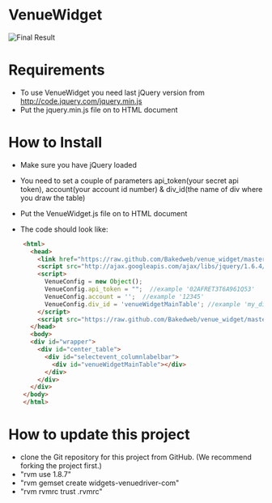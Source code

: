 # VenueWidget

![Final Result](https://github.com/Bakedweb/venue_widget/raw/master/venue_widget.png)


# Requirements

* To use VenueWidget you need last jQuery version from http://code.jquery.com/jquery.min.js
* Put the jquery.min.js file on to HTML document


# How to Install

* Make sure you have jQuery loaded

* You need to set a couple of parameters api_token(your secret api token), account(your account id number) & div_id(the name of div where you draw the table)

* Put the VenueWidget.js file on to HTML document

* The code should look like:

```html
    <html>
      <head>
        <link href="https://raw.github.com/Bakedweb/venue_widget/master/public/css/styles.css"  rel='stylesheet' type='text/css'/>
        <script src="http://ajax.googleapis.com/ajax/libs/jquery/1.6.4/jquery.min.js" charset="utf-8"></script>
        <script> 
          VenueConfig = new Object();
          VenueConfig.api_token = "";  //example '02AFRET3T6A961Q53'
          VenueConfig.account = '';  //example '12345'
          VenueConfig.div_id = 'venueWidgetMainTable'; //example 'my_div'
        </script>
        <script src="https://raw.github.com/Bakedweb/venue_widget/master/public/js/VenueWidget.js" charset="utf-8"></script>
      </head>
      <body>
      <div id="wrapper">
        <div id="center_table">
          <div id="selectevent_columnlabelbar">
            <div id="venueWidgetMainTable"></div>
          </div>
        </div>
      </div>
    </body>
    </html>
```


# How to update this project

* clone the Git repository for this project from GitHub. (We recommend forking the project first.)
* "rvm use 1.8.7"
* "rvm gemset create widgets-venuedriver-com"
* "rvm rvmrc trust .rvmrc"